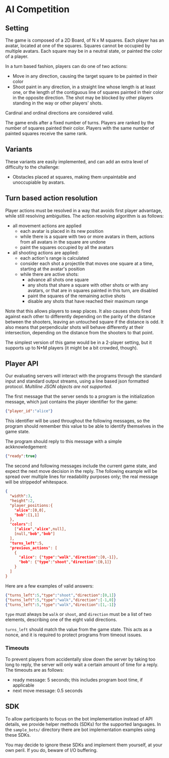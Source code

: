 # AI Competition


## Setting

The game is composed of a 2D Board, of N x M squares. Each player has an
avatar, located at one of the squares. Squares cannot be occupied by multiple
avatars. Each square may be in a neutral state, or painted the color of a
player.

In a turn based fashion, players can do one of two actions:

* Move in any direction, causing the target square to be painted in their color
* Shoot paint in any direction, in a straight line whose length is at least
  one, or the length of the contiguous line of squares painted in their color
  in the opposite direction. The shot may be blocked by other players standing
  in the way or other players' shots.

Cardinal and ordinal directions are considered valid.

The game ends after a fixed number of turns. Players are ranked by the number
of squares painted their color. Players with the same number of painted squares
receive the same rank.


## Variants

These variants are easily implemented, and can add an extra level of difficulty
to the challenge:

* Obstacles placed at squares, making them unpaintable and unoccupiable by avatars.


## Turn based action resolution

Player actions must be resolved in a way that avoids first player advantage,
while still resolving ambiguities. The action resolving algorithm is as
follows:

* all movement actions are applied
  * each avatar is placed in its new position
  * while there is a square with two or more avatars in them, actions from all
    avatars in the square are undone
  * paint the squares occupied by all the avatars
* all shooting actions are applied:
  * each action's range is calculated
  * consider each shot a projectile that moves one square at a time, starting
    at the avatar's position
  * while there are active shots:
    * advance all shots one square
    * any shots that share a square with other shots or with any avatars, or
      that are in squares painted in this turn, are disabled
    * paint the squares of the remaining active shots
    * disable any shots that have reached their maximum range

Note that this allows players to swap places. It also causes shots fired
against each other to differently depending on the parity of the distance
between the shooters, leaving an untouched square if the distance is odd. It
also means that perpendicular shots will behave differently at their
intersection, depending on the distance from the shooters to that point.

The simplest version of this game would be in a 2-player setting, but it
supports up to N\*M players (it might be a bit crowded, though).


## Player API

Our evaluating servers will interact with the programs through the standard
input and standard output streams, using a line based json formatted protocol.
*Multiline JSON objects are not supported*.

The first message that the server sends to a program is the initialization
message, which just contains the player identifier for the game:

```json
{"player_id":"alice"}
```

This identifier will be used throughout the following messages, so the program
should remember this value to be able to identify themselves in the game state.

The program should reply to this message with a simple ackknowledgement:

```json
{"ready":true}
```

The second and following messages include the current game state, and expect
the next move decision in the reply. The following example will be spread over
multiple lines for readability purposes only; the real message will be
strippedof whitespace.

```json
{
  "width":3,
  "height":2,
  "player_positions:{
    "alice":[0,0],
    "bob":[1,1]
  },
  "colors":[
    ["alice","alice",null],
    [null,"bob","bob"]
  ],
  "turns_left":5,
  "previous_actions": [
    {
      "alice": {"type":"walk","direction":[0,-1]},
      "bob": {"type":"shoot","direction":[0,1]}
    }
  ]
}
```

Here are a few examples of valid answers:

```json
{"turns_left":5,"type":"shoot","direction":[0,1]}
{"turns_left":5,"type":"walk","direction":[-1,0]}
{"turns_left":5,"type":"walk","direction":[1,-1]}
```

`type` must always be `walk` or `shoot`, and `direction` must be a list of two
elements, describing one of the eight valid directions.

`turns_left` should match the value from the game state. This acts as a nonce,
and it is required to protect programs from timeout issues.


### Timeouts

To prevent players from accidentally slow down the server by taking too long to
reply, the server will only wait a certain amount of time for a reply. The
timeouts are as follows:

- ready message: 5 seconds; this includes program boot time, if applicable
- next move message: 0.5 seconds


## SDK

To allow participants to focus on the bot implementation instead of API
details, we provide helper methods (SDKs) for the supported languages. In the
`sample_bots/` directory there are bot implementation examples using these
SDKs.

You may decide to ignore these SDKs and implement them yourself, at your own
peril. If you do, beware of I/O buffering.
